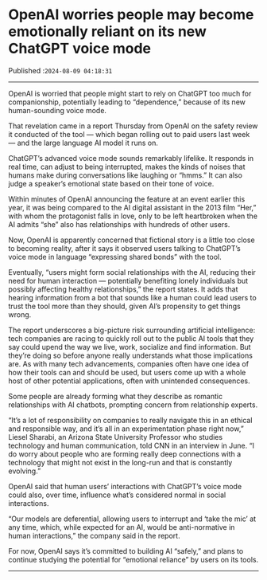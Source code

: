 # OpenAI worries people may become emotionally reliant on its new ChatGPT voice mode

Published :`2024-08-09 04:18:31`

---

OpenAI is worried that people might start to rely on ChatGPT too much for companionship, potentially leading to “dependence,” because of its new human-sounding voice mode.

That revelation came in a report Thursday from OpenAI on the safety review it conducted of the tool — which began rolling out to paid users last week — and the large language AI model it runs on.

ChatGPT’s advanced voice mode sounds remarkably lifelike. It responds in real time, can adjust to being interrupted, makes the kinds of noises that humans make during conversations like laughing or “hmms.” It can also judge a speaker’s emotional state based on their tone of voice.

Within minutes of OpenAI announcing the feature at an event earlier this year, it was being compared to the AI digital assistant in the 2013 film “Her,” with whom the protagonist falls in love, only to be left heartbroken when the AI admits “she” also has relationships with hundreds of other users.

Now, OpenAI is apparently concerned that fictional story is a little too close to becoming reality, after it says it observed users talking to ChatGPT’s voice mode in language “expressing shared bonds” with the tool.

Eventually, “users might form social relationships with the AI, reducing their need for human interaction — potentially benefiting lonely individuals but possibly affecting healthy relationships,” the report states. It adds that hearing information from a bot that sounds like a human could lead users to trust the tool more than they should, given AI’s propensity to get things wrong.

The report underscores a big-picture risk surrounding artificial intelligence: tech companies are racing to quickly roll out to the public AI tools that they say could upend the way we live, work, socialize and find information. But they’re doing so before anyone really understands what those implications are. As with many tech advancements, companies often have one idea of how their tools can and should be used, but users come up with a whole host of other potential applications, often with unintended consequences.

Some people are already forming what they describe as romantic relationships with AI chatbots, prompting concern from relationship experts.

“It’s a lot of responsibility on companies to really navigate this in an ethical and responsible way, and it’s all in an experimentation phase right now,” Liesel Sharabi, an Arizona State University Professor who studies technology and human communication, told CNN in an interview in June. “I do worry about people who are forming really deep connections with a technology that might not exist in the long-run and that is constantly evolving.”

OpenAI said that human users’ interactions with ChatGPT’s voice mode could also, over time, influence what’s considered normal in social interactions.

“Our models are deferential, allowing users to interrupt and ‘take the mic’ at any time, which, while expected for an AI, would be anti-normative in human interactions,” the company said in the report.

For now, OpenAI says it’s committed to building AI “safely,” and plans to continue studying the potential for “emotional reliance” by users on its tools.

---

